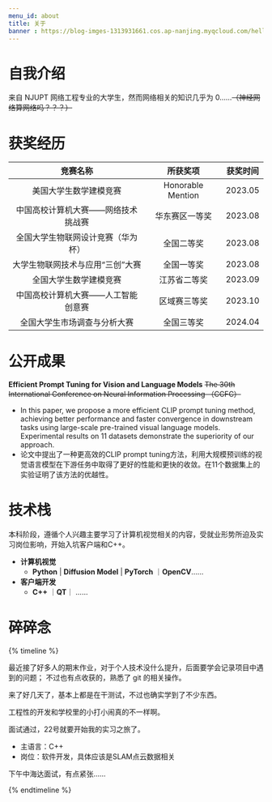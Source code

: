 ```yaml
---
menu_id: about
title: 关于
banner : https://blog-imges-1313931661.cos.ap-nanjing.myqcloud.com/hello.png
---
```


# 自我介绍

来自 NJUPT 网络工程专业的大学生，然而网络相关的知识几乎为 0……~~（神经网络算网络吗？？？）~~



# 获奖经历

| **竞赛名称**      | **所获奖项** | **获奖时间**    |
| :-----------------:        |    :------------:   |          :-------: |
| 美国大学生数学建模竞赛       | Honorable Mention       | 2023.05   |
| 中国高校计算机大赛——网络技术挑战赛   | 华东赛区一等奖        | 2023.08      |
| 全国大学生物联网设计竞赛（华为杯）   | 全国二等奖      | 2023.08      |
| 大学生物联网技术与应用“三创”大赛    | 全国一等奖        | 2023.08      |
| 全国大学生数学建模竞赛   | 江苏省二等奖        | 2023.09      |
| 中国高校计算机大赛——人工智能创意赛   | 区域赛三等奖         | 2023.10      |
| 全国大学生市场调查与分析大赛   | 全国三等奖        | 2024.04      |


# 公开成果

**Efficient Prompt Tuning for Vision and Language Models**
~~The 30th International Conference on Neural Information Processing （CCFC）~~
* In this paper, we propose a more efficient CLIP prompt tuning method, achieving better performance and faster convergence in downstream tasks using large-scale pre-trained visual language models. Experimental results on 11 datasets demonstrate the superiority of our approach.
* 论文中提出了一种更高效的CLIP prompt tuning方法，利用大规模预训练的视觉语言模型在下游任务中取得了更好的性能和更快的收敛。在11个数据集上的实验证明了该方法的优越性。




# 技术栈

本科阶段，遵循个人兴趣主要学习了计算机视觉相关的内容，受就业形势所迫及实习岗位影响，开始入坑客户端和C++。

* **计算机视觉**
  * **Python** | **Diffusion Model** | **PyTorch** ｜**OpenCV**……
* **客户端开发**
  * **C++** ｜**QT**｜ ……


# 碎碎念



{% timeline %}

<!-- node 2024 年 7 月 2 日 -->

最近接了好多人的期末作业，对于个人技术没什么提升，后面要学会记录项目中遇到的问题；
不过也有点收获的，熟悉了 git 的相关操作。

<!-- node 2024 年 5 月 28 日 -->

来了好几天了，基本上都是在干测试，不过也确实学到了不少东西。

工程性的开发和学校里的小打小闹真的不一样啊。

<!-- node 2024 年 5 月 13 日 -->

面试通过，22号就要开始我的实习之旅了。

* 主语言：C++
* 岗位：软件开发，具体应该是SLAM点云数据相关

<!-- node 2024 年 5 月 9 日 -->
下午中海达面试，有点紧张……

{% endtimeline %}
